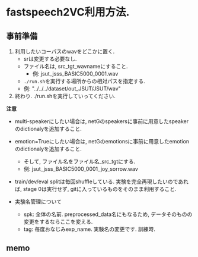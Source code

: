 # fastspeech2VC利用方法.

## 事前準備
1. 利用したいコーパスのwavをどこかに置く.
    - srは変更する必要なし.
    - ファイル名は, src_tgt_wavnameにすること.
        - 例: jsut_jsss_BASIC5000_0001.wav
    - `./run.sh`を実行する場所からの相対パスを指定する.
    - 例: "../../../dataset/out_JSUT/JSUT/wav"
3. 終わり. ./run.shを実行していってください.

**注意**
- multi-speakerにしたい場合は, netGのspeakersに事前に用意したspeakerのdictionalyを追加すること.

- emotion=Trueにしたい場合は, netGのemotionsに事前に用意したemotionのdictionalyを追加すること. 
    - そして, ファイル名をファイル名_src_tgtにする.
    - 例: jsut_jsss_BASIC5000_0001_joy_sorrow.wav

- train/dev/eval splitは毎回shuffleしている. 実験を完全再現したいのであれば, stage 0は実行せず, gitに入っているものをそのまま利用すること.

- 実験名管理について
    - spk: 全体の名前. preprocessed_data名にもなるため, データそのものの変更をするならここを変える.
    - tag: 毎度おなじみexp_name. 実験名の変更です. 訓練時.


## memo
